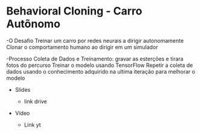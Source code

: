 
# Behavioral Cloning - Carro Autõnomo

-O Desafio
    Treinar um carro por redes neurais a dirigir autonomamente
    Clonar o comportamento humano ao dirigir em um simulador
    
 -Processo
    Coleta de Dados e Treinamento: gravar as esterções e tirara fotos do percurso
    Treinar o modelo usando TensorFlow
     Repetir a coleta de dados usando o conhecimento adquirido na ultima iteração para melhorar o modelo

- Slides 
     - link drive
     
- Vídeo
     - Link yt
